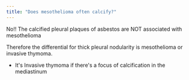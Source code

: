 ```yaml
---
title: "Does mesothelioma often calcify?"
---
```

No!! The calcified pleural plaques of asbestos are NOT associated with mesothelioma

Therefore the differential for thick pleural nodularity is mesothelioma or invasive thymoma.
- It's Invasive thymoma if there's a focus of calcification in the mediastinum

